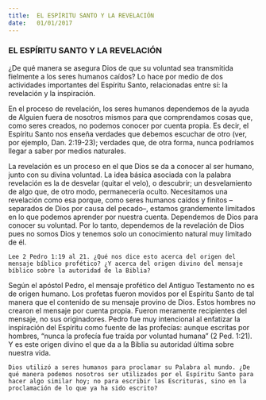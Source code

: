 ```yaml
---
title:  EL ESPÍRITU SANTO Y LA REVELACIÓN
date:   01/01/2017
---
```


### EL ESPÍRITU SANTO Y LA REVELACIÓN

¿De qué manera se asegura Dios de que su voluntad sea transmitida fielmente a los seres humanos caídos? Lo hace por medio de dos actividades importantes del Espíritu Santo, relacionadas entre sí: la revelación y la inspiración.

En el proceso de revelación, los seres humanos dependemos de la ayuda de Alguien fuera de nosotros mismos para que comprendamos cosas que, como seres creados, no podemos conocer por cuenta propia. Es decir, el Espíritu Santo nos enseña verdades que debemos escuchar de otro (ver, por ejemplo, Dan. 2:19-23); verdades que, de otra forma, nunca podríamos llegar a saber por medios naturales.

La revelación es un proceso en el que Dios se da a conocer al ser humano, junto con su divina voluntad. La idea básica asociada con la palabra revelación es la de desvelar (quitar el velo), o descubrir; un desvelamiento de algo que, de otro modo, permanecería oculto. Necesitamos una revelación como esa porque, como seres humanos caídos y finitos –separados de Dios por causa del pecado–, estamos grandemente limitados en lo que podemos aprender por nuestra cuenta. Dependemos de Dios para conocer su voluntad. Por lo tanto, dependemos de la revelación de Dios pues no somos Dios y tenemos solo un conocimiento natural muy limitado de él.

`Lee 2 Pedro 1:19 al 21. ¿Qué nos dice esto acerca del origen del mensaje bíblico profético? ¿Y acerca del origen divino del mensaje bíblico sobre la autoridad de la Biblia?`
 
Según el apóstol Pedro, el mensaje profético del Antiguo Testamento no es de origen humano. Los profetas fueron movidos por el Espíritu Santo de tal manera que el contenido de su mensaje provino de Dios. Estos hombres no crearon el mensaje por cuenta propia. Fueron meramente recipientes del mensaje, no sus originadores. Pedro fue muy intencional al enfatizar la inspiración del Espíritu como fuente de las profecías: aunque escritas por hombres, “nunca la profecía fue traída por voluntad humana” (2 Ped. 1:21). Y es este origen divino el que da a la Biblia su autoridad última sobre nuestra vida.

`Dios utilizó a seres humanos para proclamar su Palabra al mundo. ¿De qué manera podemos nosotros ser utilizados por el Espíritu Santo para hacer algo similar hoy; no para escribir las Escrituras, sino en la proclamación de lo que ya ha sido escrito?`